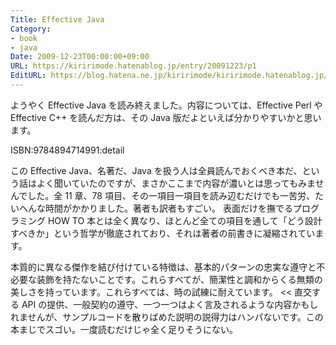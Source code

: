 ```yaml
---
Title: Effective Java
Category:
- book
- java
Date: 2009-12-23T00:00:00+09:00
URL: https://kiririmode.hatenablog.jp/entry/20091223/p1
EditURL: https://blog.hatena.ne.jp/kiririmode/kiririmode.hatenablog.jp/atom/entry/8454420450078212319
---
```



ようやく Effective Java を読み終えました。内容については、Effective Perl や Effective C++ を読んだ方は、その Java 版だよといえば分かりやすいかと思います。

ISBN:9784894714991:detail

この Effective Java、名著だ、Java を扱う人は全員読んでおくべき本だ、という話はよく聞いていたのですが、まさかここまで内容が濃いとは思ってもみませんでした。全 11 章、78 項目、その一項目一項目を読み辺むだけでも一苦労、たいへんな時間がかかりました。著者も訳者もすごい。
表面だけを撫でるプログラミング HOW TO 本とは全く異なり、ほとんど全ての項目を通して「どう設計すべきか」という哲学が徹底されており、それは著者の前書きに凝縮されています。
>>
本質的に異なる傑作を結び付けている特徴は、基本的パターンの忠実な遵守と不必要な装飾を持たないことです。これらすべてが、簡潔性と調和からくる無類の美しさを持っています。これらすべては、時の試練に耐えています。
<<
直交する API の提供、一般契約の遵守、一つ一つはよく言及されるような内容かもしれませんが、サンプルコードを散りばめた説明の説得力はハンパないです。この本まじでスゴい。一度読むだけじゃ全く足りそうにない。
